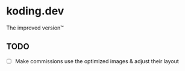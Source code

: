 # koding.dev

The improved version:tm:

## TODO

- [ ] Make commissions use the optimized images & adjust their layout
